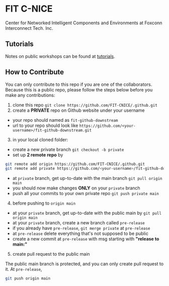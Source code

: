 # FIT C-NICE

Center for Networked Intelligent Components and Environments at Foxconn Interconnect Tech. Inc.

## Tutorials

Notes on public workshops can be found at [tutorials](./tutorials).

## How to Contribute

You can only contribute to this repo if you are one of the collaborators. Because this is a public repo, please follow the steps below before you make any contributions:

1. clone this repo `git clone https://github.com/FIT-CNICE/.github.git`
2. create a **PRIVATE** repo on Github website under your username

- your repo should named as `fit-github-downstream`
- url to your repo should look like `https://github.com/<your-username>/fit-github-downstream.git`

3. in your local cloned folder:

- create a new private branch `git checkout -b private`
- set up **2 remote repo** by

```bash
git remote add origin https://github.com/FIT-CNICE/.github.git
git remote add private https://github.com/<your-username>/fit-github-downstream.git
```

- at `private` branch, get up-to-date with the main branch `git pull origin main`
- you should now make changes **ONLY** on your `private` branch
- push all your commits to your own private repo `git push private main`

4. before pushing to `origin main`

- at your `private` branch, get up-to-date with the public main by `git pull origin main`
- at your `private` branch, create a new branch called `pre-release`
- if you already have `pre-release`, `git merge private` at `pre-release`
- at `pre-release` delete everything that's not supposed to be public
- create a new commit at `pre-release` with msg starting with **"release to main:"**

5. create pull request to the public main

The public main branch is protected, and you can only create pull request to it. At `pre-release`, 

```bash 
git push origin main
```
